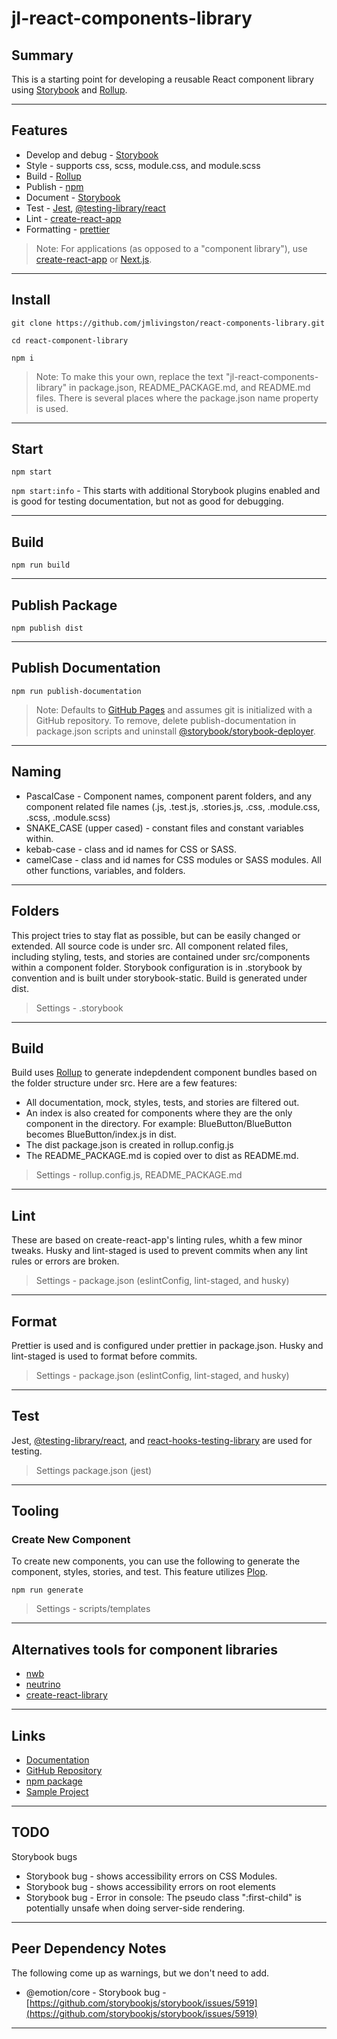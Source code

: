 # jl-react-components-library

## Summary

This is a starting point for developing a reusable React component library using [Storybook](https://storybook.js.org) and [Rollup](https://rollupjs.org).

---

## Features

- Develop and debug - [Storybook](https://storybook.js.org)
- Style - supports css, scss, module.css, and module.scss
- Build - [Rollup](https://rollupjs.org)
- Publish - [npm](https://www.npmjs.com)
- Document - [Storybook](https://storybook.js.org)
- Test - [Jest](https://jestjs.io), [@testing-library/react](https://testing-library.com)
- Lint - [create-react-app](https://www.npmjs.com/package/eslint-config-react-app)
- Formatting - [prettier](https://prettier.io)

> Note: For applications (as opposed to a "component library"), use [create-react-app](https://facebook.github.io/create-react-app) or [Next.js](https://nextjs.org).

---

## Install

`git clone https://github.com/jmlivingston/react-components-library.git`

`cd react-component-library`

`npm i`

> Note: To make this your own, replace the text "jl-react-components-library" in package.json, README_PACKAGE.md, and README.md files. There is several places where the package.json name property is used.

---

## Start

`npm start`

`npm start:info` - This starts with additional Storybook plugins enabled and is good for testing documentation, but not as good for debugging.

---

## Build

`npm run build`

---

## Publish Package

`npm publish dist`

---

## Publish Documentation

`npm run publish-documentation`

> Note: Defaults to [GitHub Pages](https://pages.github.com) and assumes git is initialized with a GitHub repository. To remove, delete publish-documentation in package.json scripts and uninstall [@storybook/storybook-deployer](https://github.com/storybookjs/storybook-deployer).

---

## Naming

- PascalCase - Component names, component parent folders, and any component related file names (.js, .test.js, .stories.js, .css, .module.css, .scss, .module.scss)
- SNAKE_CASE (upper cased) - constant files and constant variables within.
- kebab-case - class and id names for CSS or SASS.
- camelCase - class and id names for CSS modules or SASS modules. All other functions, variables, and folders.

---

## Folders

This project tries to stay flat as possible, but can be easily changed or extended. All source code is under src. All component related files, including styling, tests, and stories are contained under src/components within a component folder. Storybook configuration is in .storybook by convention and is built under storybook-static. Build is generated under dist.

> Settings - .storybook

---

## Build

Build uses [Rollup](https://rollupjs.org) to generate indepdendent component bundles based on the folder structure under src. Here are a few features:

- All documentation, mock, styles, tests, and stories are filtered out.
- An index is also created for components where they are the only component in the directory. For example: BlueButton/BlueButton becomes BlueButton/index.js in dist.
- The dist package.json is created in rollup.config.js
- The README_PACKAGE.md is copied over to dist as README.md.

> Settings - rollup.config.js, README_PACKAGE.md

---

## Lint

These are based on create-react-app's linting rules, whith a few minor tweaks. Husky and lint-staged is used to prevent commits when any lint rules or errors are broken.

> Settings - package.json (eslintConfig, lint-staged, and husky)

---

## Format

Prettier is used and is configured under prettier in package.json. Husky and lint-staged is used to format before commits.

> Settings - package.json (eslintConfig, lint-staged, and husky)

---

## Test

Jest, [@testing-library/react](https://testing-library.com), and [react-hooks-testing-library](https://github.com/mpeyper/react-hooks-testing-library) are used for testing.

> Settings package.json (jest)

---

## Tooling

### Create New Component

To create new components, you can use the following to generate the component, styles, stories, and test. This feature utilizes [Plop](https://plopjs.com/).

`npm run generate`

> Settings - scripts/templates

---

## Alternatives tools for component libraries

- [nwb](https://github.com/insin/nwb)
- [neutrino](https://neutrinojs.org)
- [create-react-library](https://github.com/transitive-bullshit/create-react-library)

---

## Links

- [Documentation](https://jmlivingston.github.io/react-components-library)
- [GitHub Repository](https://github.com/jmlivingston/react-components-library)
- [npm package](https://www.npmjs.com/package/jl-react-components-library)
- [Sample Project](https://github.com/jmlivingston/react-components-library-example-cra)

---

## TODO

Storybook bugs

- Storybook bug - shows accessibility errors on CSS Modules.
- Storybook bug - shows accessibility errors on root elements
- Storybook bug - Error in console: The pseudo class ":first-child" is potentially unsafe when doing server-side rendering.

---

## Peer Dependency Notes

The following come up as warnings, but we don't need to add.

- @emotion/core - Storybook bug - [https://github.com/storybookjs/storybook/issues/5919](https://github.com/storybookjs/storybook/issues/5919)

---
